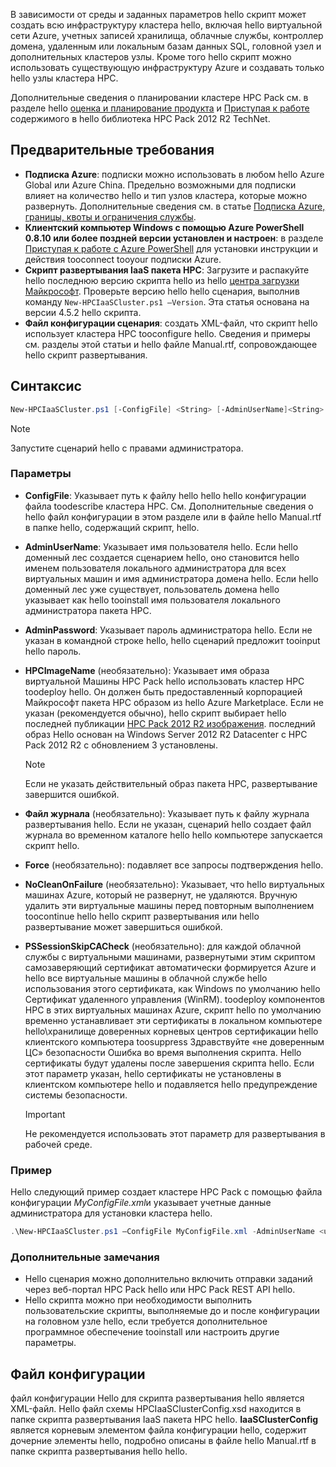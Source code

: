 



В зависимости от среды и заданных параметров hello скрипт может создать всю инфраструктуру кластера hello, включая hello виртуальной сети Azure, учетных записей хранилища, облачные службы, контроллер домена, удаленным или локальным базам данных SQL, головной узел и дополнительных кластеров узлы. Кроме того hello скрипт можно использовать существующую инфраструктуру Azure и создавать только hello узлы кластера HPC.

Дополнительные сведения о планировании кластере HPC Pack см. в разделе hello [оценка и планирование продукта](https://technet.microsoft.com/library/jj899596.aspx) и [Приступая к работе](https://technet.microsoft.com/library/jj899590.aspx) содержимого в hello библиотека HPC Pack 2012 R2 TechNet.

## <a name="prerequisites"></a>Предварительные требования
* **Подписка Azure**: подписки можно использовать в любом hello Azure Global или Azure China. Предельно возможными для подписки влияет на количество hello и тип узлов кластера, которые можно развернуть. Дополнительные сведения см. в статье [Подписка Azure, границы, квоты и ограничения службы](../articles/azure-subscription-service-limits.md).
* **Клиентский компьютер Windows с помощью Azure PowerShell 0.8.10 или более поздней версии установлен и настроен**: в разделе [Приступая к работе с Azure PowerShell](/powershell/azureps-cmdlets-docs) для установки инструкции и действия tooconnect tooyour подписки Azure.
* **Скрипт развертывания IaaS пакета HPC**: Загрузите и распакуйте hello последнюю версию скрипта hello из hello [центра загрузки Майкрософт](https://www.microsoft.com/download/details.aspx?id=44949). Проверьте версию hello hello сценария, выполнив команду `New-HPCIaaSCluster.ps1 –Version`. Эта статья основана на версии 4.5.2 hello скрипта.
* **Файл конфигурации сценария**: создать XML-файл, что скрипт hello использует кластера HPC tooconfigure hello. Сведения и примеры см. разделы этой статьи и hello файле Manual.rtf, сопровождающее hello скрипт развертывания.

## <a name="syntax"></a>Синтаксис
```PowerShell
New-HPCIaaSCluster.ps1 [-ConfigFile] <String> [-AdminUserName]<String> [[-AdminPassword] <String>] [[-HPCImageName] <String>] [[-LogFile] <String>] [-Force] [-NoCleanOnFailure] [-PSSessionSkipCACheck] [<CommonParameters>]
```
> [!NOTE]
> Запустите сценарий hello с правами администратора.
> 
> 

### <a name="parameters"></a>Параметры
* **ConfigFile**: Указывает путь к файлу hello hello hello конфигурации файла toodescribe кластера HPC. См. Дополнительные сведения о hello файл конфигурации в этом разделе или в файле hello Manual.rtf в папке hello, содержащий скрипт, hello.
* **AdminUserName**: Указывает имя пользователя hello. Если hello доменный лес создается сценарием hello, оно становится hello именем пользователя локального администратора для всех виртуальных машин и имя администратора домена hello. Если hello доменный лес уже существует, пользователь домена hello указывает как hello tooinstall имя пользователя локального администратора пакета HPC.
* **AdminPassword**: Указывает пароль администратора hello. Если не указан в командной строке hello, hello сценарий предложит tooinput hello пароль.
* **HPCImageName** (необязательно): Указывает имя образа виртуальной Машины HPC Pack hello использовать кластер HPC toodeploy hello. Он должен быть предоставленный корпорацией Майкрософт пакета HPC образом из hello Azure Marketplace. Если не указан (рекомендуется обычно), hello скрипт выбирает hello последней публикации [HPC Pack 2012 R2 изображения](https://azure.microsoft.com/marketplace/partners/microsoft/hpcpack2012r2onwindowsserver2012r2/). последний образ Hello основан на Windows Server 2012 R2 Datacenter с HPC Pack 2012 R2 с обновлением 3 установлены.
  
  > [!NOTE]
  > Если не указать действительный образ пакета HPC, развертывание завершится ошибкой.
  > 
  > 
* **Файл журнала** (необязательно): Указывает путь к файлу журнала развертывания hello. Если не указан, сценарий hello создает файл журнала во временном каталоге hello hello компьютере запускается скрипт hello.
* **Force** (необязательно): подавляет все запросы подтверждения hello.
* **NoCleanOnFailure** (необязательно): Указывает, что hello виртуальных машинах Azure, который не развернут, не удаляются. Вручную удалить эти виртуальные машины перед повторным выполнением toocontinue hello hello скрипт развертывания или hello развертывание может завершиться ошибкой.
* **PSSessionSkipCACheck** (необязательно): для каждой облачной службы с виртуальными машинами, развернутыми этим скриптом самозаверяющий сертификат автоматически формируется Azure и hello все виртуальные машины в облачной службе hello использования этого сертификата, как Windows по умолчанию hello Сертификат удаленного управления (WinRM). toodeploy компонентов HPC в этих виртуальных машинах Azure, скрипт hello по умолчанию временно устанавливает эти сертификаты в локальном компьютере hello\\хранилище доверенных корневых центров сертификации hello клиентского компьютера toosuppress Здравствуйте «не доверенным ЦС» безопасности Ошибка во время выполнения скрипта. Hello сертификаты будут удалены после завершения скрипта hello. Если этот параметр указан, hello сертификаты не установлены в клиентском компьютере hello и подавляется hello предупреждение системы безопасности.
  
  > [!IMPORTANT]
  > Не рекомендуется использовать этот параметр для развертывания в рабочей среде.
  > 
  > 

### <a name="example"></a>Пример
Hello следующий пример создает кластере HPC Pack с помощью файла конфигурации *MyConfigFile.xml*и указывает учетные данные администратора для установки кластера hello.

```PowerShell
.\New-HPCIaaSCluster.ps1 –ConfigFile MyConfigFile.xml -AdminUserName <username> –AdminPassword <password>
```

### <a name="additional-considerations"></a>Дополнительные замечания
* Hello сценария можно дополнительно включить отправки заданий через веб-портал HPC Pack hello или HPC Pack REST API hello.
* Hello скрипта можно при необходимости выполнить пользовательские скрипты, выполняемые до и после конфигурации на головном узле hello, если требуется дополнительное программное обеспечение tooinstall или настроить другие параметры.

## <a name="configuration-file"></a>Файл конфигурации
файл конфигурации Hello для скрипта развертывания hello является XML-файл. Hello файл схемы HPCIaaSClusterConfig.xsd находится в папке скрипта развертывания IaaS пакета HPC hello. **IaaSClusterConfig** является корневым элементом файла конфигурации hello, содержит дочерние элементы hello, подробно описаны в файле hello Manual.rtf в папке скрипта развертывания hello hello.

